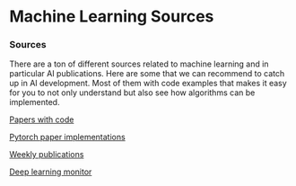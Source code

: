 # Machine Learning Sources


### Sources

There are a ton of different sources related to machine learning and in particular AI publications.
Here are some that we can recommend to catch up in AI development. Most of them with code examples that makes it easy for you to not only understand but also see how algorithms can be implemented.

[Papers with code](https://paperswithcode.com/sota)

[Pytorch paper implementations](https://nn.labml.ai/)

[Weekly publications](https://papers.labml.ai/papers/weekly)

[Deep learning monitor](https://deeplearn.org/)